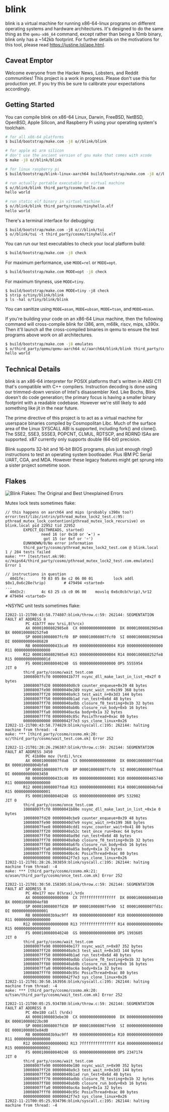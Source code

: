 # blink

blink is a virtual machine for running x86-64-linux programs on different
operating systems and hardware architectures. It's designed to do the
same thing as the `qemu-x86_64` command, except rather than being a 10mb
binary, blink only has a ~142kb footprint. For further details on the
motivations for this tool, please read <https://justine.lol/ape.html>.

## Caveat Emptor

Welcome everyone from the Hacker News, Lobsters, and Reddit communities!
This project is a work in progress. Please don't use this for production
yet. If you try this be sure to calibrate your expectations accordingly.

## Getting Started

You can compile blink on x86-64 Linux, Darwin, FreeBSD, NetBSD, OpenBSD,
Apple Silicon, and Raspberry Pi using your operating system's toolchain.

```sh
# for all x86-64 platforms
$ build/bootstrap/make.com -j8 o//blink/blink

# for apple m1 arm silicon
# don't use the ancient version of gnu make that comes with xcode
$ make -j8 o//blink/blink

# for linux raspberry pi
$ build/bootstrap/blink-linux-aarch64 build/bootstrap/make.com -j8 o//blink/blink

# run actually portable executable in virtual machine
$ o//blink/blink third_party/cosmo/hello.com
hello world

# run static elf binary in virtual machine
$ o//blink/blink third_party/cosmo/tinyhello.elf
hello world
```

There's a terminal interface for debugging:

```
$ build/bootstrap/make.com -j8 o///blink/tui
$ o//blink/tui -t third_party/cosmo/tinyhello.elf
```

You can run our test executables to check your local platform build:

```sh
$ build/bootstrap/make.com -j8 check
```

For maximum performance, use `MODE=rel` or `MODE=opt`.

```sh
$ build/bootstrap/make.com MODE=opt -j8 check
```

For maximum tinyness, use `MODE=tiny`.

```
$ build/bootstrap/make.com MODE=tiny -j8 check
$ strip o/tiny/blink/blink
$ ls -hal o/tiny/blink/blink
```

You can sanitize using `MODE=asan`, `MODE=ubsan`, `MODE=tsan`, and
`MODE=msan`.

If you're building your code on an x86-64 Linux machine, then the
following command will cross-compile blink for i386, arm, m68k, riscv,
mips, s390x. Then it'll launch all the cross-compiled binaries in qemu
to ensure the test programs above work on all architectures.

```sh
$ build/bootstrap/make.com -j8 emulates
$ o/third_party/qemu/qemu-aarch64 o//aarch64/blink/blink third_party/cosmo/hello.com
hello world
```

## Technical Details

blink is an x86-64 interpreter for POSIX platforms that's written in
ANSI C11 that's compatible with C++ compilers. Instruction decoding is
done using our trimmed-down version of Intel's disassembler Xed. Like
Bochs, Blink doesn't do code generation; the primary focus is having a
smaller binary footprint with a readable codebase. However we're still
likely to add something like jit in the near future.

The prime directive of this project is to act as a virtual machine for
userspace binaries compiled by Cosmopolitan Libc. Much of the surface
area of the Linux SYSCALL ABI is supported, including fork() and
clone(). The SSE2, SSE3, SSSE3, POPCNT, CLMUL, RDTSCP, and RDRND ISAs
are supported. x87 currently only supports double (64-bit) precision.

Blink supports 32-bit and 16-bit BIOS programs, plus just enough ring0
instructions to test an operating system bootloader. Plus IBM PC Serial
UART, CGA, and MDA. However these legacy features might get sprung into
a sister project sometime soon.

## Flakes

![Blink Flakes: The Original and Best Unexplained Errors](test/flakes.png)

Mutex lock tests sometimes flake:

```
// this happens on aarch64 and mips (probably s390x too?)
error:test/libc/intrin/pthread_mutex_lock2_test.c:95: pthread_mutex_lock_contention(pthread_mutex_lock_recursive) on blink.local pid 22952 tid 22952
        EXPECT_EQ(THREADS, started)
                need 16 (or 0x10 or '►') =
                 got 15 (or 0xf or '☼')
        EUNKNOWN/0/No error information
        third_party/cosmo/pthread_mutex_lock2_test.com @ blink.local
1 / 284 tests failed
make: *** [test/test.mk:90: o//mips64/third_party/cosmo/pthread_mutex_lock2_test.com.emulates] Error 1

// instructions in question
  40d1fe:       f0 83 05 8e c2 06 00 01         lock addl $0x1,0x6c28e(%rip)        # 479494 <started>
...
  40d3c2:       4c 63 25 cb c0 06 00    movslq 0x6c0cb(%rip),%r12        # 479494 <started>

```

*NSYNC unit tests sometimes flake:

```
I2022-11-21T00:43:58.774807:blink/throw.c:59: 262144: SEGMENTATION FAULT AT ADDRESS 8
         PC 41b77f mov %rsi,8(%rcx)
         AX 00001000802985e8  CX 0000000000000000  DX 00001000802985e8  BX 0000100080252fe0
         SP 000010008007fcf0  BP 000010008007fcf0  SI 00001000802985e8  DI 0000000000486820
         R8 0000000000433ca0  R9 0000000000000004 R10 0000000000000000 R11 0000000000000000
        R12 00001000802985e0 R13 0000000000000004 R14 0000100080252fe8 R15 000000000000001d
         FS 0000100080040240  GS 0000000000000000 OPS 5555954          JIT 0
        third_party/cosmo/wait_test.com
        10008007fcf0 00000041b77f nsync_dll_make_last_in_list_+0x2f 0 bytes
        10008007fd20 00000040d0c9 counter_enqueue+0x39 48 bytes
        10008007fe90 00000040e289 nsync_wait_n+0x199 368 bytes
        10008007ff20 00000040a9c3 test_wait_n+0x3d3 144 bytes
        10008007ff50 00000040b1ad run_test+0x6d 48 bytes
        10008007ff70 00000040adbb closure_f0_testing+0x1b 32 bytes
        10008007ff80 00000040ab0b closure_run_body+0xb 16 bytes
        10008007ffa0 00000040ac6a body+0x1a 32 bytes
        10008007fff0 00000040c05c PosixThread+0xac 80 bytes
        000000000000 00000042f7e3 sys_clone_linux+0x26
I2022-11-21T00:43:58.774829:blink/syscall.c:195: 262144: halting machine from thread: -4
make: *** [third_party/cosmo/cosmo.mk:20: o//third_party/cosmo/wait_test.com.ok] Error 252

I2022-11-21T01:28:26.296387:blink/throw.c:59: 262144: SEGMENTATION FAULT AT ADDRESS 3450
         PC 41b80e mov (%rdi),%rcx
         AX 000010008007fda8  CX 0000000000000000  DX 000010008007fda8  BX 000010008004bfe0
         SP 000010008007fcf0  BP 000010008007fcf0  SI 000010008007fda8  DI 0000000000003450
         R8 0000000000433c40  R9 0000000000000001 R10 0000000000465740 R11 0000000000000000
        R12 000010008007fda0 R13 0000000000000001 R14 000010008004bfe8 R15 0000000000000001
         FS 0000100080040240  GS 0000000000000000 OPS 532982           JIT 0
        third_party/cosmo/once_test.com
        10008007fcf0 00000041b80e nsync_dll_make_last_in_list_+0x1e 0 bytes
        10008007fd20 00000040cbe9 counter_enqueue+0x39 48 bytes
        10008007fe90 00000040d7e9 nsync_wait_n+0x199 368 bytes
        10008007fee0 00000040cdd1 nsync_counter_wait+0x41 80 bytes
        10008007ff20 00000040a52c test_once_run+0xec 64 bytes
        10008007ff50 00000040ad9d run_test+0x6d 48 bytes
        10008007ff70 00000040a9ab closure_f0_testing+0x1b 32 bytes
        10008007ff80 00000040a6fb closure_run_body+0xb 16 bytes
        10008007ffa0 00000040a85a body+0x1a 32 bytes
        10008007fff0 00000040bc4c PosixThread+0xac 80 bytes
        000000000000 00000042f7e3 sys_clone_linux+0x26
I2022-11-21T01:28:26.303859:blink/syscall.c:195: 262144: halting machine from thread: -4
make: *** [third_party/cosmo/cosmo.mk:21: o/asan/third_party/cosmo/once_test.com.ok] Error 252

I2022-11-21T01:30:50.158305:blink/throw.c:59: 262144: SEGMENTATION FAULT AT ADDRESS 8
         PC 40e177 mov 8(%rax),%rdx
         AX 0000000000000000  CX 7fffffffffffffff  DX 0000100080040140  BX 000010008004ef80
         SP 000010008007fd30  BP 000010008007fe90  SI 000010008007fd1c  DI 0000000000000001
         R8 000000003b9ac9ff  R9 000000000000000f R10 0000000000000000 R11 0000000000000000
        R12 0000000000000000 R13 7fffffffffffffff R14 000000000000000e R15 0000000000000000
         FS 0000100080040240  GS 0000000000000000 OPS 1993605          JIT 0
        third_party/cosmo/wait_test.com
        10008007fe90 00000040e177 nsync_wait_n+0x87 352 bytes
        10008007ff20 00000040a9c3 test_wait_n+0x3d3 144 bytes
        10008007ff50 00000040b1ad run_test+0x6d 48 bytes
        10008007ff70 00000040adbb closure_f0_testing+0x1b 32 bytes
        10008007ff80 00000040ab0b closure_run_body+0xb 16 bytes
        10008007ffa0 00000040ac6a body+0x1a 32 bytes
        10008007fff0 00000040c05c PosixThread+0xac 80 bytes
        000000000000 00000042f7e3 sys_clone_linux+0x26
I2022-11-21T01:30:50.163956:blink/syscall.c:195: 262144: halting machine from thread: -4
make: *** [third_party/cosmo/cosmo.mk:20: o/tsan/third_party/cosmo/wait_test.com.ok] Error 252

I2022-11-21T00:05:25.934780:blink/throw.c:59: 262144: SEGMENTATION FAULT AT ADDRESS 0
         PC 40e180 call (%rdx)
         AX 00001000803ebe30  CX 0000000000000000  DX 0000000000000000  BX 000010008022bc00
         SP 000010008007fd30  BP 000010008007fe90  SI 0000000000000000  DI 00001000803e84d0
         R8 000000003b9ac9ff  R9 000000000000001e R10 0000000000000000 R11 0000000000000000
        R12 0000000000000002 R13 7fffffffffffffff R14 000000000000001d R15 0000000000000002
         FS 0000100080040240  GS 0000000000000000 OPS 2347174          JIT 0
        third_party/cosmo/wait_test.com
        10008007fe90 00000040e180 nsync_wait_n+0x90 352 bytes
        10008007ff20 00000040a9c3 test_wait_n+0x3d3 144 bytes
        10008007ff50 00000040b1ad run_test+0x6d 48 bytes
        10008007ff70 00000040adbb closure_f0_testing+0x1b 32 bytes
        10008007ff80 00000040ab0b closure_run_body+0xb 16 bytes
        10008007ffa0 00000040ac6a body+0x1a 32 bytes
        10008007fff0 00000040c05c PosixThread+0xac 80 bytes
        000000000000 00000042f7e3 sys_clone_linux+0x26
I2022-11-21T00:05:25.934796:blink/syscall.c:195: 262144: halting machine from thread: -4
```
